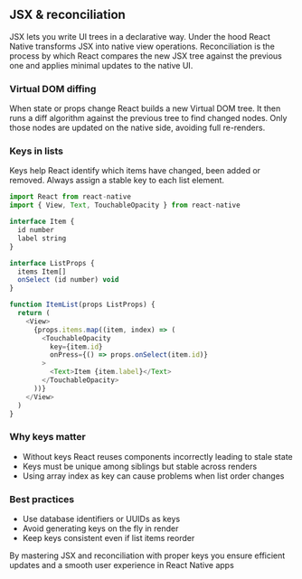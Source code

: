## JSX & reconciliation

JSX lets you write UI trees in a declarative way. Under the hood React Native transforms JSX into native view operations. Reconciliation is the process by which React compares the new JSX tree against the previous one and applies minimal updates to the native UI.

### Virtual DOM diffing

When state or props change React builds a new Virtual DOM tree. It then runs a diff algorithm against the previous tree to find changed nodes. Only those nodes are updated on the native side, avoiding full re-renders.

### Keys in lists

Keys help React identify which items have changed, been added or removed. Always assign a stable key to each list element.

```typescript
import React from react-native
import { View, Text, TouchableOpacity } from react-native

interface Item {
  id number
  label string
}

interface ListProps {
  items Item[]
  onSelect (id number) void
}

function ItemList(props ListProps) {
  return (
    <View>
      {props.items.map((item, index) => (
        <TouchableOpacity
          key={item.id}
          onPress={() => props.onSelect(item.id)}
        >
          <Text>Item {item.label}</Text>
        </TouchableOpacity>
      ))}
    </View>
  )
}
```

### Why keys matter

- Without keys React reuses components incorrectly leading to stale state  
- Keys must be unique among siblings but stable across renders  
- Using array index as key can cause problems when list order changes

### Best practices

- Use database identifiers or UUIDs as keys  
- Avoid generating keys on the fly in render  
- Keep keys consistent even if list items reorder

By mastering JSX and reconciliation with proper keys you ensure efficient updates and a smooth user experience in React Native apps  